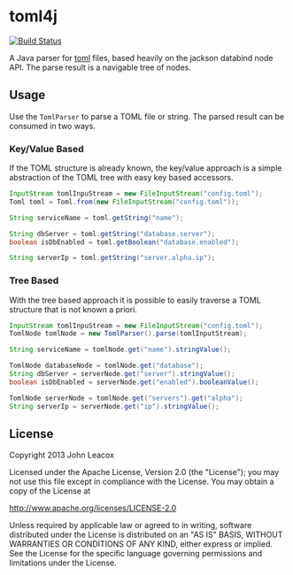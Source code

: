 # toml4j

[![Build Status](https://travis-ci.org/johnlcox/toml4j.png)](https://travis-ci.org/johnlcox/toml4j)

A Java parser for [toml](https://github.com/mojombo/toml) files, based heavily on the jackson databind node API.  The parse result is a navigable tree of nodes.

## Usage

Use the `TomlParser` to parse a TOML file or string.  The parsed result can be consumed in two ways.

### Key/Value Based

If the TOML structure is already known, the key/value approach is a simple abstraction of the TOML tree with easy key based accessors.

```java
InputStream tomlInpuStream = new FileInputStream("config.toml");
Toml toml = Toml.from(new FileInputStream("config.toml"));

String serviceName = toml.getString("name");

String dbServer = toml.getString("database.server");
boolean isDbEnabled = toml.getBoolean("database.enabled");

String serverIp = toml.getString("server.alpha.ip");
```

### Tree Based

With the tree based approach it is possible to easily traverse a TOML structure that is not known a priori.

```java
InputStream tomlInpuStream = new FileInputStream("config.toml");
TomlNode tomlNode = new TomlParser().parse(tomlInputStream);

String serviceName = tomlNode.get("name").stringValue();

TomlNode databaseNode = tomlNode.get("database");
String dbServer = serverNode.get("server").stringValue();
boolean isDbEnabled = serverNode.get("enabled").booleanValue();

TomlNode serverNode = tomlNode.get("servers").get("alpha");
String serverIp = serverNode.get("ip").stringValue();
```

## License

Copyright 2013 John Leacox

Licensed under the Apache License, Version 2.0 (the "License");
you may not use this file except in compliance with the License.
You may obtain a copy of the License at

  http://www.apache.org/licenses/LICENSE-2.0

Unless required by applicable law or agreed to in writing, software
distributed under the License is distributed on an "AS IS" BASIS,
WITHOUT WARRANTIES OR CONDITIONS OF ANY KIND, either express or implied.
See the License for the specific language governing permissions and
limitations under the License.
